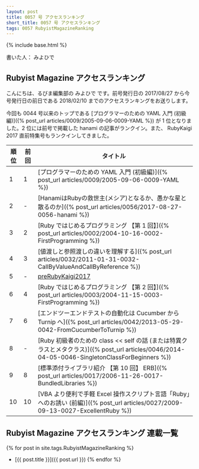 ```yaml
---
layout: post
title: 0057 号 アクセスランキング
short_title: 0057 号 アクセスランキング
tags: 0057 RubyistMagazineRanking
---
```

{% include base.html %}

書いた人： みよひで

## Rubyist Magazine アクセスランキング

こんにちは、るびま編集部の みよひで です。前号発行日の 2017/08/27 から今号発行日の前日である 2018/02/10 までのアクセスランキングをお送りします。

今回も 0044 号以来のトップである [プログラマーのための YAML 入門 (初級編)]({% post_url articles/0009/2005-09-06-0009-YAML %}) が 1 位となりました。2 位には前号で掲載した hanami の記事がランクイン。また、 RubyKaigi 2017 直前特集号もランクインしてきました。

| 順位| 前回| タイトル|
|---|---|---|
| 1| 1| [プログラマーのための YAML 入門 (初級編)]({% post_url articles/0009/2005-09-06-0009-YAML %})|
| 2| -| [HanamiはRubyの救世主(メシア)となるか、愚かな星と散るのか]({% post_url articles/0056/2017-08-27-0056-hanami %})|
| 3| 2| [Ruby ではじめるプログラミング 【第 1 回】]({% post_url articles/0002/2004-10-16-0002-FirstProgramming %})|
| 4| 3| [値渡しと参照渡しの違いを理解する]({% post_url articles/0032/2011-01-31-0032-CallByValueAndCallByReference %})|
| 5| -| [preRubyKaigi2017](preRubyKaigi2017)|
| 6| 4| [Ruby ではじめるプログラミング 【第 2 回】]({% post_url articles/0003/2004-11-15-0003-FirstProgramming %})|
| 7| 6| [エンドツーエンドテストの自動化は Cucumber から Turnip へ]({% post_url articles/0042/2013-05-29-0042-FromCucumberToTurnip %})|
| 8| -| [Ruby 初級者のための class << self の話 (または特異クラスとメタクラス)]({% post_url articles/0046/2014-04-05-0046-SingletonClassForBeginners %})|
| 9| 8| [標準添付ライブラリ紹介 【第 10 回】 ERB]({% post_url articles/0017/2006-11-26-0017-BundledLibraries %})|
| 10| 10| [VBA より便利で手軽 Excel 操作スクリプト言語「Ruby」へのお誘い (前編)]({% post_url articles/0027/2009-09-13-0027-ExcellentRuby %})|


## Rubyist Magazine アクセスランキング 連載一覧

{% for post in site.tags.RubyistMagazineRanking %}
  - [{{ post.title }}]({{ post.url }})
{% endfor %}


